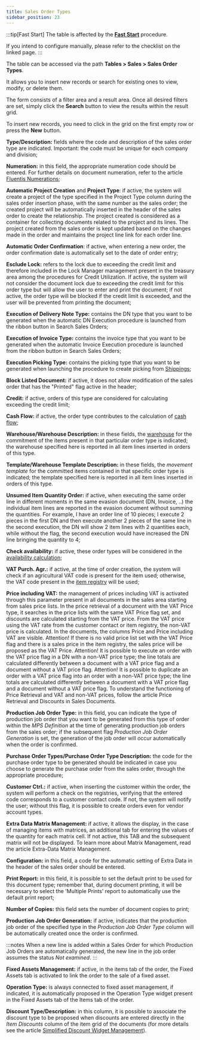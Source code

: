 ```yaml
---
title: Sales Order Types
sidebar_position: 23
---
```


:::tip[Fast Start]
The table is affected by the [**Fast Start**](/docs/guide/fast-start) procedure.

If you intend to configure manually, please refer to the checklist on the linked page.
:::

The table can be accessed via the path **Tables > Sales > Sales Order Types**.

It allows you to insert new records or search for existing ones to view, modify, or delete them.

The form consists of a filter area and a result area. Once all desired filters are set, simply click the **Search** button to view the results within the result grid.

To insert new records, you need to click in the grid on the first empty row or press the **New** button.  

**Type/Description:** fields where the code and description of the sales order type are indicated. Important: the code must be unique for each company and division;

**Numeration:** in this field, the appropriate numeration code should be entered. For further details on document numeration, refer to the article [Fluentis Numerations](/docs/configurations/tables/fluentis-numerations); 

**Automatic Project Creation** and **Project Type**: if active, the system will create a project of the type specified in the Project Type column during the sales order insertion phase, with the same number as the sales order; the created project will be automatically inserted in the header of the sales order to create the relationship. The project created is considered as a container for collecting documents related to the project and its lines. The project created from the sales order is kept updated based on the changes made in the order and maintains the project line link for each order line.

**Automatic Order Confirmation**: if active, when entering a new order, the order confirmation date is automatically set to the date of order entry; 

**Esclude Lock:** refers to the lock due to exceeding the credit limit and therefore included in the Lock Manager management present in the treasury area among the procedures for Credit Utilization. If active, the system will not consider the document lock due to exceeding the credit limit for this order type but will allow the user to enter and print the document; if not active, the order type will be blocked if the credit limit is exceeded, and the user will be prevented from printing the document; 

**Execution of Delivery Note Type:** contains the DN type that you want to be generated when the automatic DN Execution procedure is launched from the ribbon button in Search Sales Orders; 

**Execution of Invoice Type:** contains the invoice type that you want to be generated when the automatic Invoice Execution procedure is launched from the ribbon button in Search Sales Orders; 

**Execution Picking Type:** contains the picking type that you want to be generated when launching the procedure to create picking from [Shippings](/docs/logistics/shipping/shippings); 

**Block Listed Document:** if active, it does not allow modification of the sales order that has the "Printed" flag active in the header; 

**Credit:** if active, orders of this type are considered for calculating exceeding the credit limit; 

**Cash Flow:** if active, the order type contributes to the calculation of [cash flow](/docs/treasury/cash-flow/cash-flow/search-cash-flow); 

**Warehouse/Warehouse Description:** in these fields, the [warehouse](/docs/configurations/tables/logistics/warehouses) for the commitment of the items present in that particular order type is indicated; the warehouse specified here is reported in all item lines inserted in orders of this type. 

**Template/Warehouse Template Description:** in these fields, the *movement template* for the committed items contained in that specific order type is indicated; the template specified here is reported in all item lines inserted in orders of this type. 

**Unsumed Item Quantity Order:** if active, when executing the same order line in different moments in the same evasion document (DN, Invoice, ..) the individual item lines are reported in the evasion document without summing the quantities. For example, I have an order line of 10 pieces; I execute 2 pieces in the first DN and then execute another 2 pieces of the same line in the second execution, the DN will show 2 item lines with 2 quantities each, while without the flag, the second execution would have increased the DN line bringing the quantity to 4; 

**Check availability:** if active, these order types will be considered in the [availability calculation](/docs/erp-home/registers/items/calculate-availability); 

**VAT Purch. Agr.:** if active, at the time of order creation, the system will check if an agricultural VAT code is present for the item used; otherwise, the VAT code present in the [item registry](/docs/erp-home/registers/items/create-new-items) will be used; 

**Price including VAT:** the management of prices including VAT is activated through this parameter present in all documents in the sales area starting from sales price lists. In the price retrieval of a document with the VAT Price type, it searches in the price lists with the same VAT Price flag set, and discounts are calculated starting from the VAT price. From the VAT price using the VAT rate from the customer contact or item registry, the non-VAT price is calculated. In the documents, the columns Price and Price including VAT are visible. Attention! If there is no valid price list set with the VAT Price flag and there is a sales price in the item registry, the sales price will be proposed as the VAT Price. Attention! It is possible to execute an order with the VAT price flag in a DN with a non-VAT price type; the line totals are calculated differently between a document with a VAT price flag and a document without a VAT price flag. Attention! It is possible to duplicate an order with a VAT price flag into an order with a non-VAT price type; the line totals are calculated differently between a document with a VAT price flag and a document without a VAT price flag. To understand the functioning of Price Retrieval and VAT and non-VAT prices, follow the article Price Retrieval and Discounts in Sales Documents. 

**Production Job Order Type:** in this field, you can indicate the type of production job order that you want to be generated from this type of order within the *MPS Definition* at the time of generating production job orders from the sales order; if the subsequent flag *Production Job Order Generation* is set, the generation of the job order will occur automatically when the order is confirmed. 

**Purchase Order Types/Purchase Order Type Description:** the code for the purchase order type to be generated should be indicated in case you choose to generate the purchase order from the sales order, through the appropriate procedure; 

**Customer Ctrl.:** if active, when inserting the customer within the order, the system will perform a check on the registries, verifying that the entered code corresponds to a customer contact code. If not, the system will notify the user; without this flag, it is possible to create orders even for vendor account types. 

**Extra Data Matrix Management:** if active, it allows the display, in the case of managing items with matrices, an additional tab for entering the values of the quantity for each matrix cell. If not active, this TAB and the subsequent matrix will not be displayed. To learn more about Matrix Management, read the article Extra-Data Matrix Management. 

**Configuration:** in this field, a code for the automatic setting of Extra Data in the header of the sales order should be entered. 

**Print Report:** in this field, it is possible to set the default print to be used for this document type; remember that, during document printing, it will be necessary to select the 'Multiple Prints' report to automatically use the default print report;

**Number of Copies:** this field sets the number of document copies to print; 

**Production Job Order Generation:** if active, indicates that the production job order of the specified type in the *Production Job Order Type* column will be automatically created once the order is confirmed. 

:::notes
When a new line is added within a Sales Order for which Production Job Orders are automatically generated, the new line in the job order assumes the status *Not examined*.
:::

**Fixed Assets Management:** if active, in the items tab of the order, the Fixed Assets tab is activated to link the order to the sale of a fixed asset.

**Operation Type:** is always connected to fixed asset management, if indicated, it is automatically proposed in the Operation Type widget present in the Fixed Assets tab of the Items tab of the order. 

**Discount Type/Description:** in this column, it is possible to associate the discount type to be proposed when discounts are entered directly in the *Item Discounts* column of the item grid of the documents (for more details see the article [Simplified Discount Widget Management](/docs/sales/sales-flow/discount-widget)).